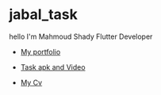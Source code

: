 # jabal_task

hello I'm Mahmoud Shady Flutter Developer 

- [My portfolio](https://github.com/Mahmoudshady20)

- [Task apk and Video](https://drive.google.com/drive/folders/1Me0R30o9MNwnP0b16fYkhmzy882poKYd?usp=sharing)

- [My Cv](https://drive.google.com/drive/folders/1kCCcYavwQZkejKQ3YG1rsT5ItVQ3aed0?usp=sharing)

